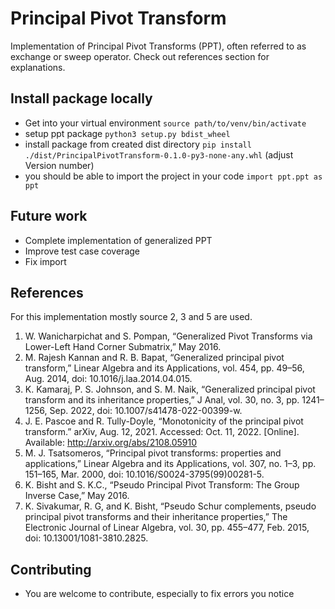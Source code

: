 # Principal Pivot Transform
Implementation of Principal Pivot Transforms (PPT), often referred to as exchange or sweep operator.
Check out references section for explanations.

## Install package locally
- Get into your virtual environment
`source path/to/venv/bin/activate`
- setup ppt package
`python3 setup.py bdist_wheel`
- install package from created dist directory
`pip install ./dist/PrincipalPivotTransform-0.1.0-py3-none-any.whl` (adjust Version number)
- you should be able to import the project in your code
`import ppt.ppt as ppt`

## Future work
- Complete implementation of generalized PPT
- Improve test case coverage
- Fix import


## References
For this implementation mostly source 2, 3 and 5 are used.

1. W. Wanicharpichat and S. Pompan, “Generalized Pivot Transforms via Lower-Left Hand Corner Submatrix,” May 2016.
2. M. Rajesh Kannan and R. B. Bapat, “Generalized principal pivot transform,” Linear Algebra and its Applications, vol. 454, pp. 49–56, Aug. 2014, doi: 10.1016/j.laa.2014.04.015.
3. K. Kamaraj, P. S. Johnson, and S. M. Naik, “Generalized principal pivot transform and its inheritance properties,” J Anal, vol. 30, no. 3, pp. 1241–1256, Sep. 2022, doi: 10.1007/s41478-022-00399-w.
4. J. E. Pascoe and R. Tully-Doyle, “Monotonicity of the principal pivot transform.” arXiv, Aug. 12, 2021. Accessed: Oct. 11, 2022. [Online]. Available: http://arxiv.org/abs/2108.05910
5. M. J. Tsatsomeros, “Principal pivot transforms: properties and applications,” Linear Algebra and its Applications, vol. 307, no. 1–3, pp. 151–165, Mar. 2000, doi: 10.1016/S0024-3795(99)00281-5.
6. K. Bisht and S. K.C., “Pseudo Principal Pivot Transform: The Group Inverse Case,” May 2016.
7. K. Sivakumar, R. G, and K. Bisht, “Pseudo Schur complements, pseudo principal pivot transforms and their inheritance properties,” The Electronic Journal of Linear Algebra, vol. 30, pp. 455–477, Feb. 2015, doi: 10.13001/1081-3810.2825.


## Contributing
- You are welcome to contribute, especially to fix errors you notice